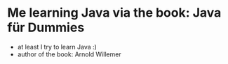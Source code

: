 # Me learning Java via the book: Java für Dummies
- at least I try to learn Java :)
- author of the book: Arnold Willemer

